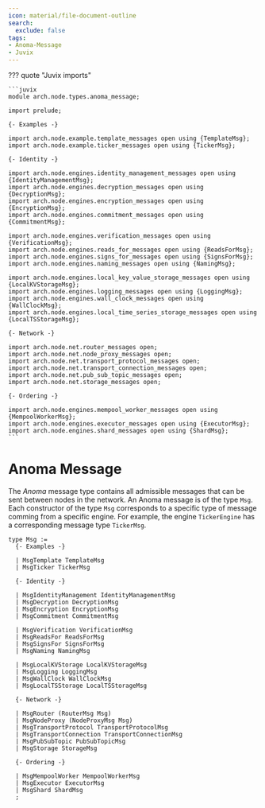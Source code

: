 ```yaml
---
icon: material/file-document-outline
search:
  exclude: false
tags:
- Anoma-Message
- Juvix
---
```


??? quote "Juvix imports"

    ```juvix
    module arch.node.types.anoma_message;

    import prelude;

    {- Examples -}

    import arch.node.example.template_messages open using {TemplateMsg};
    import arch.node.example.ticker_messages open using {TickerMsg};

    {- Identity -}

    import arch.node.engines.identity_management_messages open using {IdentityManagementMsg};
    import arch.node.engines.decryption_messages open using {DecryptionMsg};
    import arch.node.engines.encryption_messages open using {EncryptionMsg};
    import arch.node.engines.commitment_messages open using {CommitmentMsg};

    import arch.node.engines.verification_messages open using {VerificationMsg};
    import arch.node.engines.reads_for_messages open using {ReadsForMsg};
    import arch.node.engines.signs_for_messages open using {SignsForMsg};
    import arch.node.engines.naming_messages open using {NamingMsg};

    import arch.node.engines.local_key_value_storage_messages open using {LocalKVStorageMsg};
    import arch.node.engines.logging_messages open using {LoggingMsg};
    import arch.node.engines.wall_clock_messages open using {WallClockMsg};
    import arch.node.engines.local_time_series_storage_messages open using {LocalTSStorageMsg};

    {- Network -}

    import arch.node.net.router_messages open;
    import arch.node.net.node_proxy_messages open;
    import arch.node.net.transport_protocol_messages open;
    import arch.node.net.transport_connection_messages open;
    import arch.node.net.pub_sub_topic_messages open;
    import arch.node.net.storage_messages open;

    {- Ordering -}

    import arch.node.engines.mempool_worker_messages open using {MempoolWorkerMsg};
    import arch.node.engines.executor_messages open using {ExecutorMsg};
    import arch.node.engines.shard_messages open using {ShardMsg};
    ```

# Anoma Message

The _Anoma_ message type contains all admissible messages
that can be sent between nodes in the network.
An Anoma message is of the type `Msg`.
Each constructor of the type `Msg`
corresponds to a specific type of message comming from a specific engine.
For example, the engine `TickerEngine`
has a corresponding message type `TickerMsg`.

<!-- --8<-- [start:anoma-messages-type] -->
```juvix
type Msg :=
  {- Examples -}

  | MsgTemplate TemplateMsg
  | MsgTicker TickerMsg

  {- Identity -}

  | MsgIdentityManagement IdentityManagementMsg
  | MsgDecryption DecryptionMsg
  | MsgEncryption EncryptionMsg
  | MsgCommitment CommitmentMsg

  | MsgVerification VerificationMsg
  | MsgReadsFor ReadsForMsg
  | MsgSignsFor SignsForMsg
  | MsgNaming NamingMsg

  | MsgLocalKVStorage LocalKVStorageMsg
  | MsgLogging LoggingMsg
  | MsgWallClock WallClockMsg
  | MsgLocalTSStorage LocalTSStorageMsg

  {- Network -}

  | MsgRouter (RouterMsg Msg)
  | MsgNodeProxy (NodeProxyMsg Msg)
  | MsgTransportProtocol TransportProtocolMsg
  | MsgTransportConnection TransportConnectionMsg
  | MsgPubSubTopic PubSubTopicMsg
  | MsgStorage StorageMsg

  {- Ordering -}

  | MsgMempoolWorker MempoolWorkerMsg
  | MsgExecutor ExecutorMsg
  | MsgShard ShardMsg
  ;
```
<!-- --8<-- [end:anoma-messages-type] -->

